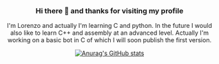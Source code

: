 <center>

  ### Hi there 👋 and thanks for visiting my profile
I'm Lorenzo and actually I'm learning C and python. In the future I would also like to learn C++ and assembly at an advanced level. Actually I'm working on a basic bot in C of which I will soon publish the first version.

[![Anurag's GitHub stats](https://github-readme-stats.vercel.app/api?username=LoreBesT&show_icons=true&theme=dark)](https://github.com/anuraghazra/github-readme-stats)
</center>

